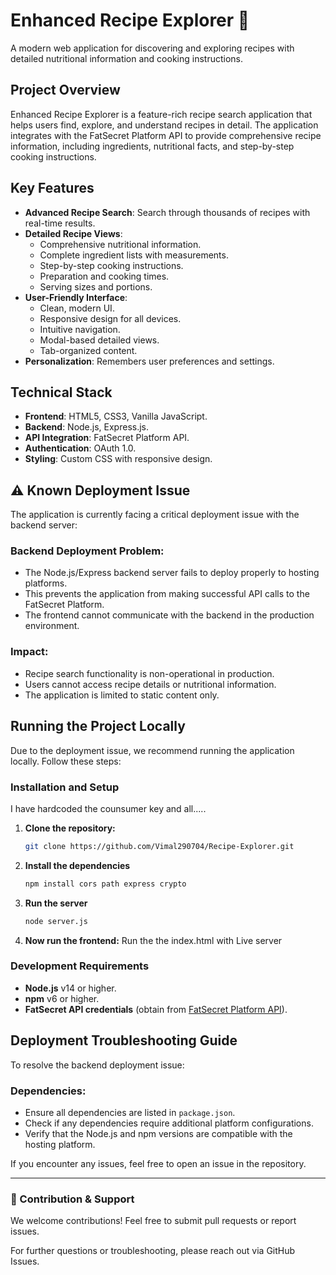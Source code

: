 # Enhanced Recipe Explorer 🍳
A modern web application for discovering and exploring recipes with detailed nutritional information and cooking instructions.

## Project Overview
Enhanced Recipe Explorer is a feature-rich recipe search application that helps users find, explore, and understand recipes in detail. The application integrates with the FatSecret Platform API to provide comprehensive recipe information, including ingredients, nutritional facts, and step-by-step cooking instructions.

## Key Features
- **Advanced Recipe Search**: Search through thousands of recipes with real-time results.
- **Detailed Recipe Views**:
  - Comprehensive nutritional information.
  - Complete ingredient lists with measurements.
  - Step-by-step cooking instructions.
  - Preparation and cooking times.
  - Serving sizes and portions.
- **User-Friendly Interface**:
  - Clean, modern UI.
  - Responsive design for all devices.
  - Intuitive navigation.
  - Modal-based detailed views.
  - Tab-organized content.
- **Personalization**: Remembers user preferences and settings.

## Technical Stack
- **Frontend**: HTML5, CSS3, Vanilla JavaScript.
- **Backend**: Node.js, Express.js.
- **API Integration**: FatSecret Platform API.
- **Authentication**: OAuth 1.0.
- **Styling**: Custom CSS with responsive design.

## ⚠️ Known Deployment Issue
The application is currently facing a critical deployment issue with the backend server:

### Backend Deployment Problem:
- The Node.js/Express backend server fails to deploy properly to hosting platforms.
- This prevents the application from making successful API calls to the FatSecret Platform.
- The frontend cannot communicate with the backend in the production environment.

### Impact:
- Recipe search functionality is non-operational in production.
- Users cannot access recipe details or nutritional information.
- The application is limited to static content only.

## Running the Project Locally
Due to the deployment issue, we recommend running the application locally. Follow these steps:

### Installation and Setup 
I have hardcoded the counsumer key and all..... 
1. **Clone the repository:**
   ```sh
   git clone https://github.com/Vimal290704/Recipe-Explorer.git
   ```
2. **Install the dependencies**
   ```sh
   npm install cors path express crypto
   ```
3. **Run the server**
   ```sh
   node server.js
   ```
4. **Now run the frontend:**
    Run the the index.html with Live server

### Development Requirements
- **Node.js** v14 or higher.
- **npm** v6 or higher.
- **FatSecret API credentials** (obtain from [FatSecret Platform API](https://platform.fatsecret.com/)).

## Deployment Troubleshooting Guide
To resolve the backend deployment issue:

### Dependencies:
- Ensure all dependencies are listed in `package.json`.
- Check if any dependencies require additional platform configurations.
- Verify that the Node.js and npm versions are compatible with the hosting platform.

If you encounter any issues, feel free to open an issue in the repository.

---
### 📢 Contribution & Support
We welcome contributions! Feel free to submit pull requests or report issues.

For further questions or troubleshooting, please reach out via GitHub Issues.

